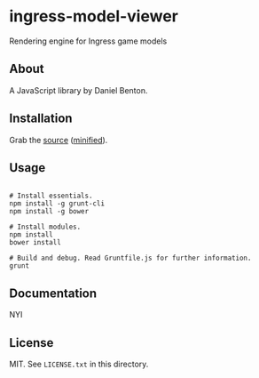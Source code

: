 # ingress-model-viewer

Rendering engine for Ingress game models

## About

A JavaScript library by Daniel Benton.

## Installation

Grab the [source](https://github.com/DeviateFish/ingress-model-viewer/dist/ingress-model-viewer.js) ([minified](https://github.com/DeviateFish/ingress-model-viewer/dist/ingress-model-viewer.min.js)).

## Usage

```

# Install essentials.
npm install -g grunt-cli
npm install -g bower

# Install modules.
npm install
bower install

# Build and debug. Read Gruntfile.js for further information.
grunt

```

## Documentation

NYI

## License

MIT. See `LICENSE.txt` in this directory.
